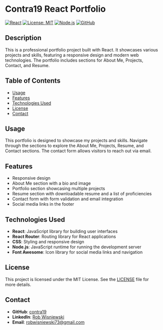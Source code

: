 # Contra19 React Portfolio

[![React](https://img.shields.io/badge/React-18.0.0-blue.svg)](https://reactjs.org/)
[![License: MIT](https://img.shields.io/badge/License-MIT-yellow.svg)](https://opensource.org/licenses/MIT)
[![Node.js](https://img.shields.io/badge/Node.js-14.17.0-green.svg)](https://nodejs.org/)
[![GitHub](https://img.shields.io/badge/GitHub-Repo-black.svg)](https://github.com/contra19/react-portfolio)

## Description

This is a professional portfolio project built with React. It showcases various projects and skills, featuring a responsive design and modern web technologies. The portfolio includes sections for About Me, Projects, Contact, and Resume.

## Table of Contents

- [Usage](#usage)
- [Features](#features)
- [Technologies Used](#technologies-used)
- [License](#license)
- [Contact](#contact)

## Usage

This portfolio is designed to showcase my projects and skills. Navigate through the sections to explore the About Me, Projects, Resume, and Contact sections. The contact form allows visitors to reach out via email.

## Features

- Responsive design
- About Me section with a bio and image
- Portfolio section showcasing multiple projects
- Resume section with downloadable resume and a list of proficiencies
- Contact form with form validation and email integration
- Social media links in the footer

## Technologies Used

- **React**: JavaScript library for building user interfaces
- **React Router**: Routing library for React applications
- **CSS**: Styling and responsive design
- **Node.js**: JavaScript runtime for running the development server
- **Font Awesome**: Icon library for social media links and navigation

## License

This project is licensed under the MIT License. See the [LICENSE](LICENSE) file for more details.

## Contact

- **GitHub**: [contra19](https://github.com/contra19)
- **LinkedIn**: [Rob Wisniewski](https://www.linkedin.com/in/robert-wisniewski-69620813)
- **Email**: robwisniewski73@gmail.com
